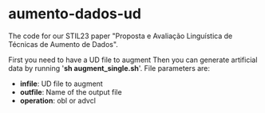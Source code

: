 # aumento-dados-ud

The code for our STIL23 paper "Proposta e Avaliação Linguística de Técnicas de Aumento de Dados". 

First you need to have a UD file to augment
Then you can generate artificial data by running '**sh augment_single.sh**'. File parameters are:
- **infile**: UD file to augment
- **outfile**: Name of the output file
- **operation**: obl or advcl